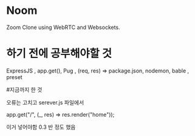 # Noom

Zoom Clone using WebRTC and Websockets.


# 하기 전에 공부해야할 것 

ExpressJS , app.get(), Pug , (req, res) =>
package.json, nodemon, bable , preset


#지금까지 한 것

오류는 고치고 
serever.js 파일에서 

app.get("/", (_, res) => res.render("home")); 


이거 넣어야함 0.3 반 정도 했음